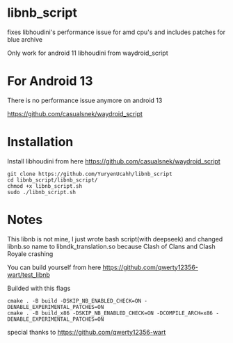 # libnb_script
fixes libhoudini's performance issue for amd cpu's and includes patches for blue archive

Only work for android 11 libhoudini from waydroid_script

# For Android 13
There is no performance issue anymore on android 13

https://github.com/casualsnek/waydroid_script

# Installation
Install libhoudini from here
https://github.com/casualsnek/waydroid_script 
```
git clone https://github.com/YuryenUcahh/libnb_script
cd libnb_script/libnb_script/
chmod +x libnb_script.sh
sudo ./libnb_script.sh
```

# Notes

This libnb is not mine, I just wrote bash script(with deepseek) and changed libnb.so name to libndk_translation.so because Clash of Clans and Clash Royale crashing

You can build yourself from here https://github.com/qwerty12356-wart/test_libnb

Builded with this flags
```
cmake . -B build -DSKIP_NB_ENABLED_CHECK=ON -DENABLE_EXPERIMENTAL_PATCHES=ON
cmake . -B build_x86 -DSKIP_NB_ENABLED_CHECK=ON -DCOMPILE_ARCH=x86 -DENABLE_EXPERIMENTAL_PATCHES=ON
```
special thanks to 
https://github.com/qwerty12356-wart
